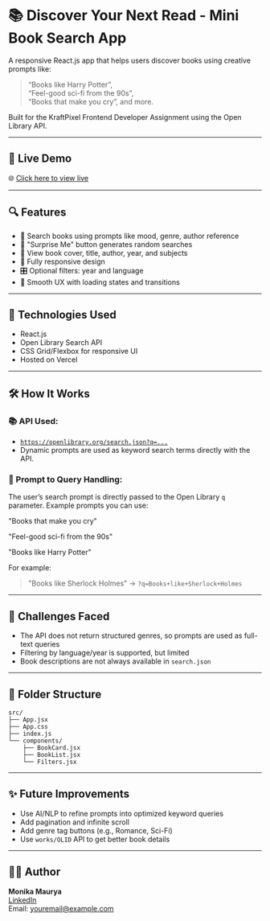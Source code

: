 # 📚 Discover Your Next Read - Mini Book Search App

A responsive React.js app that helps users discover books using creative prompts like:
> “Books like Harry Potter”,  
> “Feel-good sci-fi from the 90s”,  
> “Books that make you cry”, and more.

Built for the KraftPixel Frontend Developer Assignment using the Open Library API.

---

## 🚀 Live Demo

🌐 [Click here to view live](https://your-vercel-link.vercel.app)

---

## 🔍 Features

- 🔎 Search books using prompts like mood, genre, author reference
- 🎲 "Surprise Me" button generates random searches
- 📖 View book cover, title, author, year, and subjects
- 📱 Fully responsive design
- 🎛️ Optional filters: year and language
- 💫 Smooth UX with loading states and transitions

---

## 🧠 Technologies Used

- React.js
- Open Library Search API
- CSS Grid/Flexbox for responsive UI
- Hosted on Vercel

---

## 🛠 How It Works

### 📚 API Used:
- [`https://openlibrary.org/search.json?q=...`](https://openlibrary.org/dev/docs/api/search)
- Dynamic prompts are used as keyword search terms directly with the API.

### 💬 Prompt to Query Handling:
The user’s search prompt is directly passed to the Open Library `q` parameter.
Example prompts you can use:

"Books that make you cry"

"Feel-good sci-fi from the 90s"

"Books like Harry Potter"

For example:
> "Books like Sherlock Holmes" → `?q=Books+like+Sherlock+Holmes`

---

## 🧪 Challenges Faced

- The API does not return structured genres, so prompts are used as full-text queries
- Filtering by language/year is supported, but limited
- Book descriptions are not always available in `search.json`

---

## 📁 Folder Structure

```
src/
├── App.jsx
├── App.css
├── index.js
└── components/
    ├── BookCard.jsx
    ├── BookList.jsx
    └── Filters.jsx
```

---

## ✨ Future Improvements

- Use AI/NLP to refine prompts into optimized keyword queries
- Add pagination and infinite scroll
- Add genre tag buttons (e.g., Romance, Sci-Fi)
- Use `works/OLID` API to get better book details

---

## 👩‍💻 Author

**Monika Maurya**  
[LinkedIn](https://linkedin.com/in/yourprofile)  
Email: youremail@example.com  
